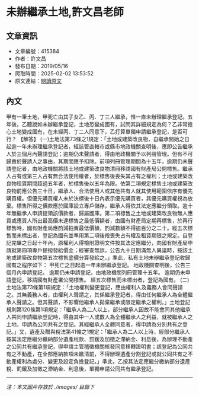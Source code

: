 # 未辦繼承土地,許文昌老師

## 文章資訊
- 文章編號：415384
- 作者：許文昌
- 發布日期：2019/05/16
- 爬取時間：2025-02-02 13:53:52
- 原文連結：[閱讀原文](https://real-estate.get.com.tw/Columns/detail.aspx?no=415384)

## 內文
甲有一筆土地，甲死亡由其子女乙、丙、丁三人繼承，惟一直未辦理繼承登記。五年後，乙聽說如未辦繼承登記，土地恐變成國有，試問其詳細規定為何？乙非常擔心土地變成國有，在未經丙、丁二人同意下，乙打算單獨申請繼承登記，是否可行？
【解答】
(一)土地法第73條之1規定：「土地或建築改良物，自繼承開始之日起逾一年未辦理繼承登記者，經該管直轄市或縣市地政機關查明後，應即公告繼承人於三個月內聲請登記；逾期仍未聲請者，得由地政機關予以列冊管理。但有不可歸責於聲請人之事由，其期間應予扣除。前項列冊管理期間為十五年，逾期仍未聲請登記者，由地政機關將該土地或建築改良物清冊移請國有財產局公開標售。繼承人占有或第三人占有無合法使用權者，於標售後喪失其占有之權利；土地或建築改良物租賃期間超過五年者，於標售後以五年為限。依第二項規定標售土地或建築改良物前應公告三十日，繼承人、合法使用人或其他共有人就其使用範圍依序有優先購買權。但優先購買權人未於決標後十日內表示優先購買者，其優先購買權視為放棄。標售所得之價款應於國庫設立專戶儲存，繼承人得依其法定應繼分領取。逾十年無繼承人申請提領該價款者，歸屬國庫。第二項標售之土地或建築改良物無人應買或應買人所出最高價未達標售之最低價額者，由國有財產局定期再標售，於再行標售時，國有財產局應酌減拍賣最低價額，酌減數額不得逾百分之二十。經五次標售而未標出者，登記為國有並準用第二項後段喪失占有權及租賃期限之規定。自登記完畢之日起十年內，原權利人得檢附證明文件按其法定應繼分，向國有財產局申請就第四項專戶提撥發給價金；經審查無誤，公告九十日期滿無人異議時，按該土地或建築改良物第五次標售底價分算發給之。」準此，私有土地未辦繼承登記收歸國有之程序如下：
甲死亡之日起逾一年未辦繼承登記。
地政機關查明後，公告三個月內申請登記。
逾期仍未申請登記，由地政機關列冊管理十五年。
逾期仍未申請登記，移請國有財產署公開標售。
經五次標售而未標出者，登記為國有。
(二)土地法第73條第1項規定：「土地權利變更登記，應由權利人及義務人會同聲請之。其無義務人者，由權利人聲請之，其係繼承登記者，得由任何繼承人為全體繼承人聲請之。但其聲請，不影響他繼承人拋棄繼承或限定繼承之權利。」土地登記規則第120條第1項規定：「繼承人為二人以上，部分繼承人因故不能會同其他繼承人共同申請繼承登記時，得由其中一人或數人為全體繼承人之利益，就被繼承人之土地，申請為公同共有之登記。其經繼承人全體同意者，得申請為分別共有之登記。」又，遺產及贈與稅法第41條之1規定：「繼承人為二人以上時，經部分繼承人按其法定應繼分繳納部分遺產稅款、罰鍰及加徵之滯納金、利息後，為辦理不動產之公同共有繼承登記，得申請主管稽徵機關核發同意移轉證明書；該登記為公同共有之不動產，在全部應納款項未繳清前，不得辦理遺產分割登記或就公同共有之不動產權利為處分、變更及設定負擔登記。」準此，乙按其法定應繼分繳納部分遺產稅、罰鍰及加徵之滯納金、利息後，單獨申請公同共有繼承登記。

---
*注：本文圖片存放於 ./images/ 目錄下*

